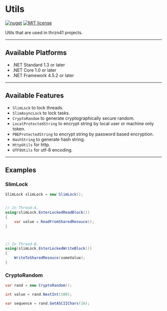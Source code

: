 # Utils

[![nuget](https://img.shields.io/nuget/v/Thrzn41.Util.svg)](https://www.nuget.org/packages/Thrzn41.Util) [![MIT license](https://img.shields.io/github/license/thrzn41/Utils.svg)](https://github.com/thrzn41/Utils/blob/master/LICENSE)

Utils that are used in thrzn41 projects.

---
## Available Platforms

* .NET Standard 1.3 or later
* .NET Core 1.0 or later
* .NET Framework 4.5.2 or later

---
## Available Features

* `SlimLock` to lock threads.
* `SlimAsyncLock` to lock tasks.
* `CryptoRandom` to generate cryptographically secure random.
* `LocalProtectedString` to encrypt string by local user or machine only token.
* `PBEProtectedString` to encrypt string by password based encryption.
* `HashString` to generate hash string.
* `HttpUtils` for http.
* `UTF8Utils` for utf-8 encoding.

---
## Examples

### SlimLock

``` csharp
SlimLock slimLock = new SlimLock();


// In Thread-A.
using(slimLock.EnterLockedReadBlock())
{
    var value = ReadFromSharedResouce();
}



// In Thread-B.
using(slimLock.EnterLockedWriteBlock())
{
    WriteToSharedResouce(someValue);
}
```


### CryptoRandom

``` csharp
var rand = new CryptoRandom();

int value = rand.NextInt(100);

var sequence = rand.GetASCIIChars(16);
```

